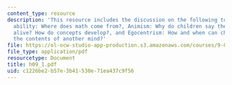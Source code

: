 ```yaml
---
content_type: resource
description: 'This resource includes the discussion on the following topics: Numerical
  ability: Where does math come from?, Animism: Why do children say the clouds are
  alive? How do concepts develop?, and Egocentrism: How and when can children appreciate
  the contents of another mind?'
file: https://ol-ocw-studio-app-production.s3.amazonaws.com/courses/9-00-introduction-to-psychology-fall-2004/c1226be2b57e3b41530e71ea437c9f56_h09_1.pdf
file_type: application/pdf
resourcetype: Document
title: h09_1.pdf
uid: c1226be2-b57e-3b41-530e-71ea437c9f56
---
```

